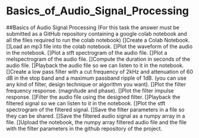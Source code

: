 # Basics_of_Audio_Signal_Processing

##Basics of Audio Signal Processing 
(For this task the answer must be submitted as a GitHub repository containing a google colab notebook and all the files required to run the colab notebook)
[]Create a Colab Notebook.
[]Load an mp3 file into the colab notebook.
[]Plot the waveform of the audio in the notebook.
[]Plot a stft spectrogram of the audio file.
[]Plot a melspectrogram of the audio file.
[]Compute the duration in seconds of the audio file.
[]Playback the audio file so we can listen to it in the notebook.
[]Create a low pass filter with a cut frequency of 2kHz and attenuation of 60 dB in the stop band and a maximum passband ripple of 1dB. (you can use any kind of filter, design technique or algorithm you want).
[]Plot the filter frequency response. (magnitude and phase).
[]Plot the filter impulse response.
[]Filter the audio file using the designed filter.
[]Playback the filtered signal so we can listen to it in the notebook.
[]Plot the stft spectrogram of the filtered signal.
[]Save the filter parameters in a file so they can be shared.
[]Save the filtered audio signal as a numpy array in a file.
[]Upload the notebook, the numpy array filtered audio file and the file with the filter parameters in the github repository of the project.
